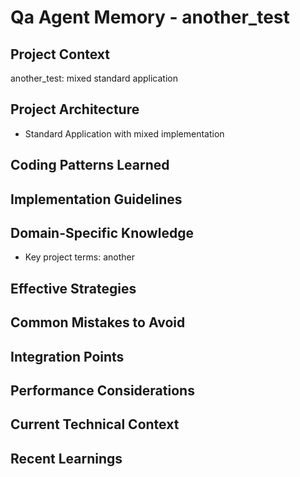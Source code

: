 # Qa Agent Memory - another_test

<!-- MEMORY LIMITS: 8KB max | 10 sections max | 15 items per section -->
<!-- Last Updated: 2025-08-10 16:38:15 | Auto-updated by: qa -->

## Project Context
another_test: mixed standard application

## Project Architecture
- Standard Application with mixed implementation

## Coding Patterns Learned
<!-- Items will be added as knowledge accumulates -->

## Implementation Guidelines
<!-- Items will be added as knowledge accumulates -->

## Domain-Specific Knowledge
<!-- Agent-specific knowledge for another_test domain -->
- Key project terms: another

## Effective Strategies
<!-- Successful approaches discovered through experience -->

## Common Mistakes to Avoid
<!-- Items will be added as knowledge accumulates -->

## Integration Points
<!-- Items will be added as knowledge accumulates -->

## Performance Considerations
<!-- Items will be added as knowledge accumulates -->

## Current Technical Context
<!-- Items will be added as knowledge accumulates -->

## Recent Learnings
<!-- Most recent discoveries and insights -->
